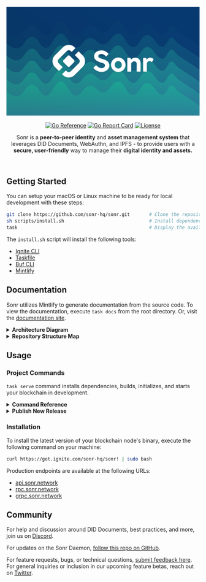 

<div style="text-align: center;">

[![Sonr Logo Banner](docs/static/images/gh-banner.png)](https://snr.la/h)

[![Go Reference](https://pkg.go.dev/badge/github.com/sonr-hq/sonr.svg)](https://pkg.go.dev/github.com/sonr-hq/sonr)
[![Go Report Card](https://goreportcard.com/badge/github.com/sonr-hq/sonr)](https://goreportcard.com/report/github.com/sonr-hq/sonr)
[![License](https://img.shields.io/github/license/sonr-hq/sonr)](https://github.com/sonr-hq/sonr)

</div>


<p align="center"> Sonr is a <strong>peer-to-peer identity</strong> and <strong>asset management system</strong> that leverages <italic>DID Documents, WebAuthn, and IPFS</italic> - to provide users with a <strong>secure, user-friendly</strong> way to manage their <strong>digital identity and assets.</strong>
    <br>
</p>


</br>

## Getting Started

You can setup your macOS or Linux machine to be ready for local development with these steps:

```sh
git clone https://github.com/sonr-hq/sonr.git       # Clone the repository
sh scripts/install.sh                               # Install dependencies
task                                                # Display the available commands
```

The `install.sh` script will install the following tools:

- [Ignite CLI](https://github.com/ignite/cli)
- [Taskfile](https://taskfile.dev)
- [Buf CLI](https://docs.buf.build/introduction)
- [Mintlify](https://mintlify.com/docs/development)

## Documentation

Sonr utilizes Mintlify to generate documentation from the source code. To view the documentation, execute `task docs` from the root directory. Or, visit the [documentation site](https://snr.la/docs).

<details>
<summary><strong>Architecture Diagram</strong></summary>

![Architecture](./docs/static/images/diagrams/architecture-light.svg)

</details>

<details>
<summary><strong>Repository Structure Map</strong></summary>

![Repository structure](./docs/static/images/diagrams/repo-structure.svg)

</details>

## Usage

### Project Commands
`task serve` command installs dependencies, builds, initializes, and starts your blockchain in development.

<details>
<summary><strong>Command Reference</strong></summary>

```sh
* docs:                 Serve the docs locally
* chain:build:          Build the blockchain                  (aliases: build)
* chain:generate:       Generate the protobuf files           (aliases: gen)
* chain:serve:          Serve the blockchain locally          (aliases: serve)
* motor:android:        Bind the Motor Android Framework      (aliases: android)
* motor:ios:            Bind the Motor iOS Framework          (aliases: ios)
* motor:web:            Build the Motor WASM Framework        (aliases: wasm)
* web:dev:              Run the web app in dev mode           (aliases: web)
```
</details>
<details>
<summary><strong>Publish New Release</strong></summary>

To release a new version of your blockchain, create and push a new tag with `v` prefix. A new draft release with the configured targets will be created.

```sh
git tag v0.1
git push origin v0.1
```

After a draft release is created, make your final changes from the release page and publish it.

</details>

### Installation
To install the latest version of your blockchain node's binary, execute the following command on your machine:

```sh
curl https://get.ignite.com/sonr-hq/sonr! | sudo bash
```
Production endpoints are available at the following URLs:

- [api.sonr.network](https://api.sonr.network)
- [rpc.sonr.network](https://rpc.sonr.network)
- [grpc.sonr.network](https://grpc.sonr.network)

## Community

For help and discussion around DID Documents, best practices, and more, join us on [Discord](https://snr.la/dcrd).

For updates on the Sonr Daemon, [follow this repo on GitHub](https://github.com/sonr-hq/sonr).

For feature requests, bugs, or technical questions, [submit feedback here](https://roadmap.sonr.io). For general inquiries or inclusion in our upcoming feature betas, reach out on [Twitter](https://snr.la/tw).
